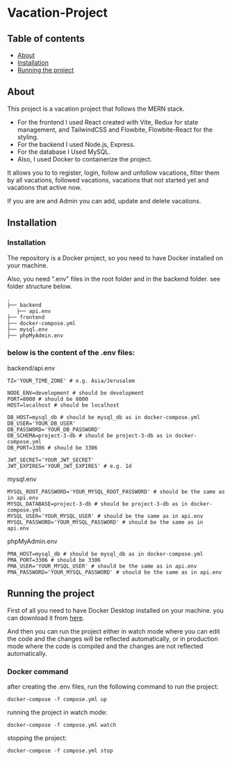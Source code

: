 # Vacation-Project

## Table of contents

- [About](#about)
- [Installation](#installation)
- [Running the project](#running-the-project)

## About

This project is a vacation project that follows the MERN stack.

- For the frontend I used React created with Vite, Redux for state management, and TailwindCSS and Flowbite, Flowbite-React for the styling.
- For the backend I used Node.js, Express.
- For the database I Used MySQL.
- Also, I used Docker to containerize the project.

It allows you to to register, login, follow and unfollow vacations, filter them by all vacations, followed vacations, vacations that not started yet and vacations that active now.

If you are are and Admin you can add, update and delete vacations.

## Installation

### Installation

The repository is a Docker project, so you need to have Docker installed on your machine.

Also, you need ".env" files in the root folder and in the backend folder. see folder structure below.

```
.
├── backend
   ├── api.env
├── frontend
├── docker-compose.yml
├── mysql.env
├── phpMyAdmin.env
```

### below is the content of the .env files:

backend/api.env

```
TZ='YOUR_TIME_ZONE' # e.g. Asia/Jerusalem

NODE_ENV=development # should be development
PORT=8000 # should be 8000
HOST=localhost # should be localhost

DB_HOST=mysql_db # should be mysql_db as in docker-compose.yml
DB_USER='YOUR_DB_USER'
DB_PASSWORD='YOUR_DB_PASSWORD'
DB_SCHEMA=project-3-db # should be project-3-db as in docker-compose.yml
DB_PORT=3306 # should be 3306

JWT_SECRET='YOUR_JWT_SECRET'
JWT_EXPIRES='YOUR_JWT_EXPIRES' # e.g. 1d
```

mysql.env

```
MYSQL_ROOT_PASSWORD='YOUR_MYSQL_ROOT_PASSWORD' # should be the same as in api.env
MYSQL_DATABASE=project-3-db # should be project-3-db as in docker-compose.yml
MYSQL_USER='YOUR_MYSQL_USER' # should be the same as in api.env
MYSQL_PASSWORD='YOUR_MYSQL_PASSWORD' # should be the same as in api.env
```

phpMyAdmin.env

```
PMA_HOST=mysql_db # should be mysql_db as in docker-compose.yml
PMA_PORT=3306 # should be 3306
PMA_USER='YOUR_MYSQL_USER' # should be the same as in api.env
PMA_PASSWORD='YOUR_MYSQL_PASSWORD' # should be the same as in api.env
```

## Running the project

First of all you need to have Docker Desktop installed on your machine.
you can download it from [here](https://www.docker.com/products/docker-desktop/).

And then you can run the project either in watch mode where you can edit the code and the changes will be reflected automatically, or in production mode where the code is compiled and the changes are not reflected automatically.

### Docker command

after creating the .env files, run the following command to run the project:

```
docker-compose -f compose.yml up
```

running the project in watch mode:

```
docker-compose -f compose.yml watch
```

stopping the project:

```
docker-compose -f compose.yml stop
```
